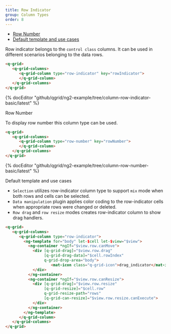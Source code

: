```yaml
---
title: Row Indicator
group: Column Types
order: 8
---
```

- [Row Number](#row-number)
- [Default template and use cases](#default-template-and-use-cases)

Row indicator belongs to the `control class` columns. It can be used in different scenarios belonging to the data rows.

```html
<q-grid>
   <q-grid-columns>
      <q-grid-column type="row-indicator" key="rowIndicator">
      </q-grid-column>
   </q-grid-columns>
</q-grid>
```

{% docEditor "github/qgrid/ng2-example/tree/column-row-indicator-basic/latest" %}

<a name="#row-number">
   Row Number
</a>

To display row number this column type can be used.

```html
<q-grid>
   <q-grid-columns>
      <q-grid-column type="row-number" key="rowNumber">
      </q-grid-column>
   </q-grid-columns>
</q-grid>
```

{% docEditor "github/qgrid/ng2-example/tree/column-row-number-basic/latest" %}

<a name="#default-template-and use cases">
   Default template and use cases
</a>

 * `Selection` utilizes row-indicator column type to support `mix` mode when both rows and cells can be selected. 
 * `Data manipulation` plugin applies color coding to the row-indicator cells when appropriate rows were changed or deleted. 
 * `Row drag` and `row resize` modes creates row-indicator column to show drag handlers.

```html
<q-grid>
   <q-grid-columns>
      <q-grid-column type="row-indicator">
        <ng-template for="body" let-$cell let-$view="$view">	
          <ng-container *ngIf="$view.row.canMove">
            <div [q-grid-drag]="$view.row.drag"
                 [q-grid-drag-data]="$cell.rowIndex"
                 q-grid-drop-area="body">
                    <mat-icon class="q-grid-icon">drag_indicator</mat-icon>
            </div>
          </ng-container>
          <ng-container *ngIf="$view.row.canResize">
            <div [q-grid-drag]="$view.row.resize"
                 [q-grid-resize]="$cell.row"
                 q-grid-resize-path="rows"
                 [q-grid-can-resize]="$view.row.resize.canExecute">
            </div>
          </ng-container>         
        </ng-template>
      </q-grid-column>
   </q-grid-columns>
</q-grid>
```
